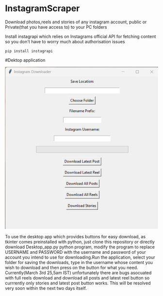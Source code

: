 # InstagramScraper
Download photos,reels and stories of any instagram account, public or Private(that you have access to) to your PC folders

Install instagrapi which relies on Instagrams official API for fetching content so you don't have to worry much about authorisation issues

```
pip install instagrapi
```
#Dektop application

![image of the app in action](appimg1.png "Instagram Downloader in Action")

To use the desktop app which provides buttons for easy download, as tkinter comes preinstalled with python,
just clone this repository or directly download Desktop_app.py python program, modify the program to replace
USERNAME and PASSWORD with the username and password of your account you intend to use for downloading.Run the
application, select your folder for saving the downloads, type in the username whose content you wish to download and then press on the button for what you need. Currently(March 3rd 25,5am IST) unfortunately
there are bugs asocuated with full reels download and download all posts and latest reel button
so currrently only stories and latest post button works. This will be resolved very soon within the next two days itself.
